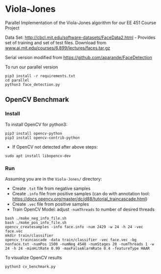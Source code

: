 # Viola-Jones
Parallel Implementation of the Viola-Jones algorithm for our EE 451 Course Project

Data Set: http://cbcl.mit.edu/software-datasets/FaceData2.html - Provides set of training and set of test files. Download from www.ai.mit.edu/courses/6.899/lectures/faces.tar.gz

Serial version modified from https://github.com/aparande/FaceDetection

To run our parallel version
```
pip3 install -r requirements.txt
cd parallel
python3 face_detection.py
```

## OpenCV Benchmark
### Install
To install OpenCV for python3:
```
pip3 install opencv-python
pip3 install opencv-contrib-python
```
* If OpenCV not detected after above steps:
```
sudo apt install libopencv-dev
```

### Run
Assuming you are in the `Viola-Jones/` directory:
* Create `.txt` file from negative samples
* Create `.info` file from positive samples (can do with annotation tool: https://docs.opencv.org/master/dc/d88/tutorial_traincascade.html)
* Create `.vec` file from positive samples
* Train OpenCV Model: adjust `-numThreads` to number of desired threads

```
bash ./make_neg_info_file.sh
bash ./make_pos_info_file.sh
opencv_createsamples -info face.info -num 2429 -w 24 -h 24 -vec face.vec
mkdir train/classifier
opencv_traincascade -data train/classifier -vec face.vec -bg nonface.txt -numPos 1500 -numNeg 4548 -numStages 20 -numThreads 1 -w 24 -h 24 -minHitRate 0.99 -maxFalseAlarmRate 0.4 -featureType HAAR
```

To visualize OpenCV results
```
python3 cv_benchmark.py
```